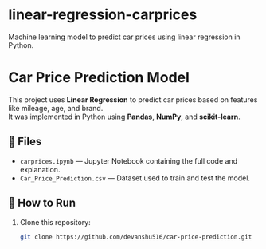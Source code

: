 # linear-regression-carprices
Machine learning model to predict car prices using linear regression in Python.
# Car Price Prediction Model

This project uses **Linear Regression** to predict car prices based on features like mileage, age, and brand.  
It was implemented in Python using **Pandas**, **NumPy**, and **scikit-learn**.

## 📂 Files
- `carprices.ipynb` — Jupyter Notebook containing the full code and explanation.
- `Car_Price_Prediction.csv` — Dataset used to train and test the model.

## 🚀 How to Run
1. Clone this repository:
   ```bash
   git clone https://github.com/devanshu516/car-price-prediction.git
